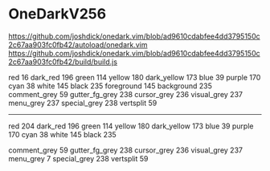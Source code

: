 # OneDarkV256

https://github.com/joshdick/onedark.vim/blob/ad9610cdabfee4dd3795150c2c67aa903fc0fb42/autoload/onedark.vim
https://github.com/joshdick/onedark.vim/blob/ad9610cdabfee4dd3795150c2c67aa903fc0fb42/build/build.js

red 16
dark_red 196
green 114
yellow 180
dark_yellow 173
blue 39
purple 170
cyan 38
white 145
black 235
foreground 145
background 235
comment_grey 59
gutter_fg_grey 238
cursor_grey 236
visual_grey 237
menu_grey 237
special_grey 238
vertsplit 59

---

red 204
dark_red 196
green 114
yellow 180
dark_yellow 173
blue 39
purple 170
cyan 38
white 145
black 235

comment_grey 59
gutter_fg_grey 238
cursor_grey 236
visual_grey 237
menu_grey 7
special_grey 238
vertsplit 59
